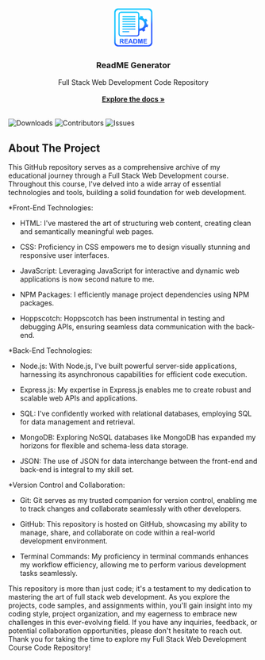 <br/>
<p align="center">
  <a href="https://github.com/Shashi-Srivastav/FULL-STACK-WEB-DEVELOPMENT">
    <img src="Miscellaneous/logo.png" alt="Logo" width="80" height="80">
  </a>

  <h3 align="center">ReadME Generator</h3>

  <p align="center">
     Full Stack Web Development Code Repository
    <br/>
    <br/>
    <a href="https://github.com/Shashi-Srivastav/FULL-STACK-WEB-DEVELOPMENT"><strong>Explore the docs »</strong></a>
    <br/>
    <br/>
  </p>
</p>

![Downloads](https://img.shields.io/github/downloads/Shashi-Srivastav/FULL-STACK-WEB-DEVELOPMENT/total) ![Contributors](https://img.shields.io/github/contributors/Shashi-Srivastav/FULL-STACK-WEB-DEVELOPMENT?color=dark-green) ![Issues](https://img.shields.io/github/issues/Shashi-Srivastav/FULL-STACK-WEB-DEVELOPMENT) 

## About The Project

This GitHub repository serves as a comprehensive archive of my educational journey through a Full Stack Web Development course. Throughout this course, I've delved into a wide array of essential technologies and tools, building a solid foundation for web development.

*Front-End Technologies:

 * HTML: I've mastered the art of structuring web content, creating clean and semantically meaningful web pages.

* CSS: Proficiency in CSS empowers me to design visually stunning and responsive user interfaces.

* JavaScript: Leveraging JavaScript for interactive and dynamic web applications is now second nature to me.

* NPM Packages: I efficiently manage project dependencies using NPM packages.

* Hoppscotch: Hoppscotch has been instrumental in testing and debugging APIs, ensuring seamless data communication with the back-end.

*Back-End Technologies:
* Node.js: With Node.js, I've built powerful server-side applications, harnessing its asynchronous capabilities for efficient code execution.

* Express.js: My expertise in Express.js enables me to create robust and scalable web APIs and applications.

* SQL: I've confidently worked with relational databases, employing SQL for data management and retrieval.

* MongoDB: Exploring NoSQL databases like MongoDB has expanded my horizons for flexible and schema-less data storage.

* JSON: The use of JSON for data interchange between the front-end and back-end is integral to my skill set.

*Version Control and Collaboration:

* Git: Git serves as my trusted companion for version control, enabling me to track changes and collaborate seamlessly with other developers.

* GitHub: This repository is hosted on GitHub, showcasing my ability to manage, share, and collaborate on code within a real-world development environment.

* Terminal Commands: My proficiency in terminal commands enhances my workflow efficiency, allowing me to perform various development tasks seamlessly.

This repository is more than just code; it's a testament to my dedication to mastering the art of full stack web development. As you explore the projects, code samples, and assignments within, you'll gain insight into my coding style, project organization, and my eagerness to embrace new challenges in this ever-evolving field. If you have any inquiries, feedback, or potential collaboration opportunities, please don't hesitate to reach out. Thank you for taking the time to explore my Full Stack Web Development Course Code Repository!
